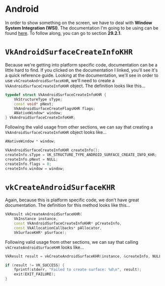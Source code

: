 # Android

In order to show something on the screen, we have to deal with **Window System Integration (WSI)**. The documentation I'm going to be using can be found [here](https://www.khronos.org/registry/vulkan/specs/1.0/refguide/Vulkan-1.0-web.pdf). To follow along, you can go to section **29.2.1**. 

# `VkAndroidSurfaceCreateInfoKHR`

Because we're getting into platform specific code, documentation can be a little hard to find. If you clicked on the documentation I linked, you'll see it's a quick reference guide. Looking at the documentation, we'll see in order to use `vkCreateAndroidSurfaceKHR`, we'll need to create a `VkAndroidSurfaceCreateInfoKHR` object. The definition looks like this...

```cpp
typedef struct VkAndroidSurfaceCreateInfoKHR {
    VkStructureType sType;
    const void* pNext;
    VkAndroidSurfaceCreateFlagsKHR flags;
    ANativeWindow* window;
} VkAndroidSurfaceCreateInfoKHR;
```

Following the valid usage from other sections, we can say that creating a `VkAndroidSurfaceCreateInfoKHR` object looks like...

```cpp
ANativeWindow * window;

VkAndroidSurfaceCreateInfoKHR createInfo{};
createInfo.sType = VK_STRUCTURE_TYPE_ANDROID_SURFACE_CREATE_INFO_KHR;
createInfo.pNext = NULL;
createInfo.flags = 0;
createInfo.window = window;
```

# `vkCreateAndroidSurfaceKHR`

Again, because this is platform specific code, we don't have great documentation. The definition for this method looks like this...

```cpp
VkResult vkCreateAndroidSurfaceKHR(
    VkInstance instance, 
    const VkAndroidSurfaceCreateInfoKHR* pCreateInfo, 
    const VkAllocationCallbacks* pAllocator,
    VkSurfaceKHR* pSurface);
```

Following valid usage from other sections, we can say that calling `vkCreateAndroidSurfaceKHR` looks like...

```cpp
VkResult result = vkCreateAndroidSurfaceKHR(instance, &createInfo, NULL, &surface);

if (result != VK_SUCCESS) {
    fprintf(stderr, "Failed to create surface: %d\n", result);
    exit(EXIT_FAILURE);
}
```